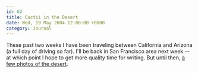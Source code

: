 ```yaml
---
id: 62
title: Cactii in the Desert
date: Wed, 19 May 2004 12:00:00 +0000
category: Journal
---
```


These past two weeks I have been traveling between California and
Arizona (a full day of driving so far).  I'll be back in San Francisco
area next week -- at which point I hope to get more quality time for
writing.  But until then, [a few photos of the desert](gallery/Arizona/Tucson/index.html).


